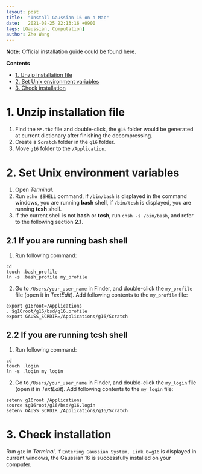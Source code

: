 ```yaml
---
layout: post
title:  "Install Gaussian 16 on a Mac"
date:   2021-08-25 22:13:16 +0900
tags: [Gaussian, Computation]
author: Zhe Wang
---
```


**Note:** Official installation guide could be found [here](https://gaussian.com/g16/g16m_install.pdf).

**Contents**

- [1. Unzip installation file](https://wongzit.github.io/install-gaussian-16-on-a-mac/#1-unzip-installation-file)
- [2. Set Unix environment variables](https://wongzit.github.io/install-gaussian-16-on-a-mac/#2-set-unix-environment-variables)
- [3. Check installation](https://wongzit.github.io/install-gaussian-16-on-a-mac/#3-check-installation)

# 1. Unzip installation file

1. Find the `M*.tbz` file and double-click, the `g16` folder would be generated at current dictionary after finishing the decompressing.
2. Create a `Scratch` folder in the `g16` folder.
3. Move `g16` folder to the `/Application`.

# 2. Set Unix environment variables

1. Open *Terminal*.
2. Run `echo $SHELL` command, if `/bin/bash` is displayed in the command windows, you are running **bash** shell, if `/bin/tcsh` is displayed, you are running **tcsh** shell.
3. If the current shell is not **bash** or **tcsh**, run `chsh -s /bin/bash`, and refer to the following section **2.1**.

## 2.1 If you are running bash shell

1. Run following command:
```
cd
touch .bash_profile
ln -s .bash_profile my_profile
```
2. Go to `/Users/your_user_name` in Finder, and double-click the `my_profile` file (open it in *TextEdit*). Add following contents to the `my_profile` file:
```
export g16root=/Applications
. $g16root/g16/bsd/g16.profile
export GAUSS_SCRDIR=/Applications/g16/Scratch
```

## 2.2 If you are running tcsh shell

1. Run following command:
```
cd
touch .login
ln -s .login my_login
```
2. Go to `/Users/your_user_name` in Finder, and double-click the `my_login` file (open it in *TextEdit*). Add following contents to the `my_login` file:
```
setenv g16root /Applications
source $g16root/g16/bsd/g16.login
setenv GAUSS_SCRDIR /Applications/g16/Scratch
```

# 3. Check installation

Run `g16` in *Terminal*, if `Entering Gaussian System, Link 0=g16` is displayed in current windows, the Gaussian 16 is successfully installed on your computer.
